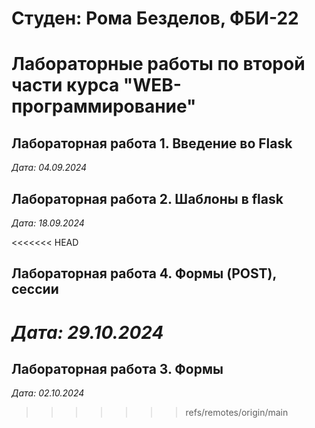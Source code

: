 # Студен: Рома Безделов, ФБИ-22

# Лабораторные работы по второй части курса "WEB-программирование"

## Лабораторная работа 1. Введение во Flask

*Дата: 04.09.2024*

## Лабораторная работа 2. Шаблоны в flask

*Дата: 18.09.2024*

<<<<<<< HEAD
## Лабораторная работа 4. Формы (POST), сессии

*Дата: 29.10.2024*
=======
## Лабораторная работа 3. Формы

*Дата: 02.10.2024*
>>>>>>> refs/remotes/origin/main
